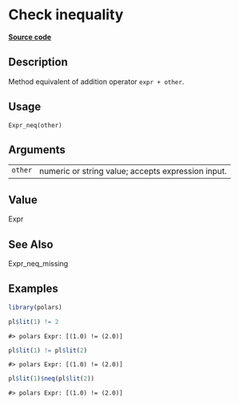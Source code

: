 

# Check inequality

[**Source code**](https://github.com/pola-rs/r-polars/tree/main/R/expr__expr.R#L466)

## Description

Method equivalent of addition operator <code>expr + other</code>.

## Usage

<pre><code class='language-R'>Expr_neq(other)
</code></pre>

## Arguments

<table>
<tr>
<td style="white-space: nowrap; font-family: monospace; vertical-align: top">
<code id="Expr_neq_:_other">other</code>
</td>
<td>
numeric or string value; accepts expression input.
</td>
</tr>
</table>

## Value

Expr

## See Also

Expr_neq_missing

## Examples

``` r
library(polars)

pl$lit(1) != 2
```

    #> polars Expr: [(1.0) != (2.0)]

``` r
pl$lit(1) != pl$lit(2)
```

    #> polars Expr: [(1.0) != (2.0)]

``` r
pl$lit(1)$neq(pl$lit(2))
```

    #> polars Expr: [(1.0) != (2.0)]
